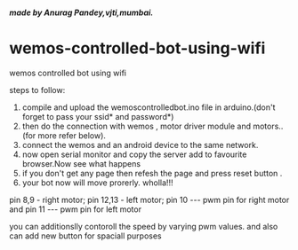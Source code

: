 <h5>made by Anurag Pandey,vjti,mumbai.</h5>

# wemos-controlled-bot-using-wifi
wemos controlled bot using wifi

steps to follow:
1. compile and upload the wemoscontrolledbot.ino file in arduino.(don't forget to pass your ssid* and password*)
2. then do the connection with wemos , motor driver module and motors..(for more refer below).
3. connect the wemos and an android device to the same network.
4. now open serial monitor and copy the server add to favourite browser.Now see what happens
5. if you don't get any page then refesh the page and press reset button .
6. your bot now will move prorerly. wholla!!!

pin 8,9 - right motor;
pin 12,13 - left motor;
pin 10 ---  pwm pin for right motor and
pin 11 --- pwm  pin for left motor

you can additionslly contoroll the speed by varying pwm values. and also can add new button for spaciall purposes



